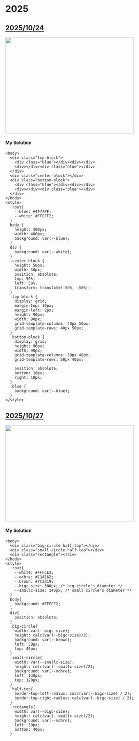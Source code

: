 # 2025
## [2025/10/24](https://cssbattle.dev/play/yjOl71XF3Zo8MpJlkpN4)
<img width="400px" height="300px" loading="lazy" src="https://firebasestorage.googleapis.com/v0/b/cssbattleapp.appspot.com/o/user%2Fe6YbeBahWNPT7VpE2rE2p85byxa2%2Ftargets%2Ftarget_gCUOEUd@2x.png?alt=media">

#### My Solution

```html=
<body>
  <div class="top-block">
    <div class="blue"></div><div></div>
    <div></div><div class="blue"></div>
  </div>
  <div class="center-block"></div>
  <div class="bottom-block">
    <div class="blue"></div><div></div>
    <div></div><div class="blue"></div>
  </div>
</body>
<style>
  :root{
    --blue: #4F77FF;
    --white: #FFEFF2;
  }
  body {
    height: 300px;
    width: 400px;
    background: var(--blue);
  }
  div {
    background: var(--white);
  }
  .center-block {
    height: 50px;
    width: 50px;
    position: absolute;
    top: 50%;
    left: 50%;
    transform: translate(-50%, -50%);
  }
  .top-block {
    display: grid;
    margin-top: 10px;
    margin-left: 2px;
    height: 90px;
    width: 90px;
    grid-template-columns: 40px 50px;
    grid-template-rows: 40px 50px;
  }
  .bottom-block {
    display: grid;
    height: 90px;
    width: 90px;
    grid-template-columns: 50px 40px;
    grid-template-rows: 50px 40px;

    position: absolute;
    bottom: 10px;
    right: 10px;
  }
  .blue {
    background: var(--blue);
  }
</style>
```

## [2025/10/27](https://cssbattle.dev/play/a4LxPSzgbqCAQnrm5RLP)
<img width="400px" height="300px" loading="lazy" src="https://firebasestorage.googleapis.com/v0/b/cssbattleapp.appspot.com/o/user%2Fe6YbeBahWNPT7VpE2rE2p85byxa2%2Ftargets%2Ftarget_iCMIGTM@2x.png?alt=media">

#### My Solution

```html=
<body>
  <div class="big-circle half-top"></div>
  <div class="small-circle half-top"></div>
  <div class="rectangle"></div>
</body>
<style>
  :root{
    --white: #FFFCE2;
    --ochre: #C1A162;
    --brown: #7C3219;
    --bigc-size: 300px; /* big circle's diameter */
    --smallc-size: 140px; /* small circle's diameter */
  }
  body{
    background: #FFFCE2;
  }
  div{
    position: absolute;
  }
  .big-circle{
    width: var(--bigc-size);
    height: calc(var(--bigc-size)/2);
    background: var(--brown);
    left: 50px;
    top: 40px;
  }
  .small-circle{
    width: var(--smallc-size);
    height: calc(var(--smallc-size)/2);
    background: var(--ochre);
    left: 130px;
    top: 120px;
  }
  .half-top{
    border-top-left-radius: calc(var(--bigc-size) / 2);
    border-top-right-radius: calc(var(--bigc-size) / 2);
  }
  .rectangle{
    width: var(--bigc-size);
    height: calc(var(--smallc-size)/2);
    background: var(--ochre);
    left: 50px;
    bottom: 40px;
  }
```